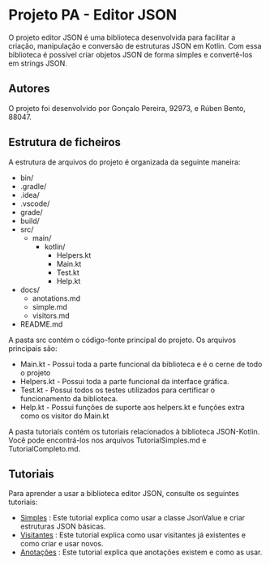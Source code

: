 # Projeto PA - Editor JSON
O projeto editor JSON é uma biblioteca desenvolvida para facilitar a criação, manipulação e conversão de estruturas JSON em Kotlin. Com essa biblioteca é possível criar objetos JSON de forma simples e convertê-los em strings JSON.

## Autores
O projeto foi desenvolvido por Gonçalo Pereira, 92973, e Rúben Bento, 88047.

## Estrutura de ficheiros
A estrutura de arquivos do projeto é organizada da seguinte maneira:

- bin/
- .gradle/
- .idea/
- .vscode/
- grade/
- build/
- src/
    - main/
        - kotlin/ 
          - Helpers.kt
          - Main.kt
          - Test.kt
          - Help.kt
- docs/
    - anotations.md
    - simple.md
    - visitors.md
- README.md  

A pasta src contém o código-fonte principal do projeto. Os arquivos principais são:
* Main.kt - Possui toda a parte funcional da biblioteca e é o cerne de todo o projeto
* Helpers.kt - Possui toda a parte funcional da interface gráfica.
* Test.kt - Possui todos os testes utilizados para certificar o funcionamento da biblioteca.
* Help.kt - Possui funções de suporte aos helpers.kt e funções extra como os visitor do Main.kt

A pasta tutorials contém os tutoriais relacionados à biblioteca JSON-Kotlin. Você pode encontrá-los nos arquivos TutorialSimples.md e TutorialCompleto.md.

## Tutoriais
Para aprender a usar a biblioteca editor JSON, consulte os seguintes tutoriais:

* [Simples](https://github.com/rubenbento8/trabalhoPA/blob/main/docs/simple.md) : Este tutorial explica como usar a classe JsonValue e criar estruturas JSON básicas.
* [Visitantes](https://github.com/rubenbento8/trabalhoPA/blob/main/docs/visitors.md) : Este tutorial explica como usar visitantes já existentes e como criar e usar novos.
* [Anotações](https://github.com/rubenbento8/trabalhoPA/blob/main/docs/anotations.md) : Este tutorial explica que anotações existem e como as usar.
